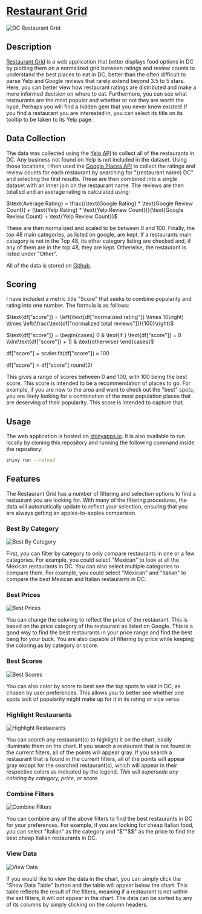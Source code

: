 # [Restaurant Grid](https://austinbarish.shinyapps.io/restaurantgrid/)

![DC Restaurant Grid](./images/main-grid.png)

## Description

[Restaurant Grid](https://austinbarish.shinyapps.io/restaurantgrid/) is a web application that better displays food options in DC by plotting them on a normalized grid between ratings and review counts to understand the best places to eat in DC, better than the often difficult to parse Yelp and Google reviews that rarely extend beyond 3.5 to 5 stars. Here, you can better view how restaurant ratings are distributed and make a more informed decision on where to eat. Furthermore, you can see what restaurants are the most popular and whether or not they are worth the hype. Perhaps you will find a hidden gem that you never knew existed! If you find a restaurant you are interested in, you can select its title on its tooltip to be taken to its Yelp page.

## Data Collection

The data was collected using the [Yelp API](https://www.yelp.com/developers) to collect all of the restaurants in DC. Any business not found on Yelp is not included in the dataset. Using those locations, I then used the [Google Places API](https://developers.google.com/places/web-service/intro) to collect the ratings and review counts for each restaurant by searching for "{restaurant name} DC" and selecting the first results. These are then combined into a single dataset with an inner join on the restaurant name. The reviews are then totalled and an average rating is calculated using:

$\text{Average Rating} = \frac{(\text{Google Rating} * \text{Google Review Count}) + (\text{Yelp Rating} * \text{Yelp Review Count})}{\text{Google Review Count} + \text{Yelp Review Count}}$

These are then normalized and scaled to be between 0 and 100. Finally, the top 48 main categories, as listed on google, are kept. If a restaurants main category is not in the Top 48, its other category listing are checked and, if any of them are in the top 48, they are kept. Otherwise, the restaurant is listed under "Other". 

All of the data is stored on [Github](./data/dc_reviews_cleaned.csv).

## Scoring

I have included a metric title "Score" that seeks to combine popularity and rating into one number. The formula is as follows:

$\text{df["score"]} = \left(\text{df["normalized rating"]} \times 10\right) \times \left(\frac{\text{df["normalized total reviews"]}}{100}\right)$

$\text{df["score"]} = \begin{cases} 0 & \text{if } \text{df["score"]} = 0 \\\ln(\text{df["score"]} + 1) & \text{otherwise} \end{cases}$

$\text{df["score"]} = \text{scaler.fit(df["score"])} \times 100$

$\text{df["score"]} = \text{df["score"].round(2)}$

This gives a range of scores between 0 and 100, with 100 being the best score. This score is intended to be a recommendation of places to go. For example, if you are new to the area and want to check out the "best" spots, you are likely looking for a combination of the most population places that are deserving of their popularity. This score is intended to capture that.

## Usage

The web application is hosted on [shinyapps.io](https://austinbarish.shinyapps.io/restaurantgrid/). It is also available to run locally by cloning this repository and running the following command inside the repository:

```bash
shiny run --reload
```

## Features

The Restaurant Grid has a number of filtering and selection options to find a restaurant you are looking for. With many of the filtering procedures, the data will automatically update to reflect your selection, ensuring that you are always getting an apples-to-apples comparison.

### Best By Category

![Best By Category](./images/by-category.png)

First, you can filter by category to only compare restaurants in one or a few categories. For example, you could select "Mexican" to look at all the Mexican restaurants in DC. You can also select multiple categories to compare them. For example, you could select "Mexican" and "Italian" to compare the best Mexican and Italian restaurants in DC.

### Best Prices

![Best Prices](./images/by-price.png)

You can change the coloring to reflect the price of the restaurant. This is based on the price category of the restaurant as listed on Google. This is a good way to find the best restaurants in your price range and find the best bang for your buck. You are also capable of filtering by price while keeping the coloring as by category or score. 

### Best Scores

![Best Scores](./images/by-score.png)

You can also color by score to best see the top spots to visit in DC, as chosen by user preferences. This allows you to better see whether one spots lack of popularity might make up for it in its rating or vice versa. 

### Highlight Restaurants

![Highlight Restaurants](./images/highlight.png)

You can search any restaurant(s) to highlight it on the chart, easily illuminate them on the chart. If you search a restaurant that is not found in the current filters, all of the points will appear gray. If you search a restaurant that is found in the current filters, all of the points will appear gray except for the searched restaurant(s), which will appear in their respective colors as indicated by the legend. *This will supersede any coloring by category, price, or score.*

### Combine Filters

![Combine Filters](./images/mixed-filters.png)

You can combine any of the above filters to find the best restaurants in DC for your preferences. For example, if you are looking for cheap Italian food, you can select "Italian" as the category and "\$""\$$" as the price to find the best cheap Italian restaurants in DC.

### View Data

![View Data](./images/data-table.png)

If you would like to view the data in the chart, you can simply click the "Show Data Table" button and the table will appear below the chart. This table reflects the result of the filters, meaning if a restaurant is not within the set filters, it will not appear in the chart. The data can be sorted by any of its columns by simply clicking on the column headers. 
